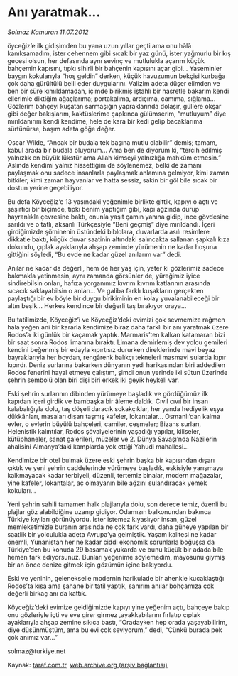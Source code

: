 # Anı yaratmak...

*Solmaz Kamuran 11.07.2012*

<div class="yazi"><p>öyceğiz’e ilk gidişimden bu yana uzun yıllar geçti ama onu hâlâ kanıksamadım, ister cehennem gibi sıcak bir yaz günü, ister yağmurlu bir kış gecesi olsun, her defasında aynı sevinç ve mutlulukla açarım küçük bahçemin kapısını, tıpkı sihirli bir bahçenin kapısını açar gibi... Yaseminler baygın kokularıyla “hoş geldin” derken, küçük havuzumun bekçisi kurbağa çok daha gürültülü belli eder duygularını. Valizim adeta düşer elimden ve ben bir süre kımıldamadan, içimde birikmiş iştahlı bir hasretle bakarım kendi ellerimle diktiğim ağaçlarıma; portakalıma, ardıçıma, çamıma, sığlama... Gözlerim bahçeyi kuşatan sarmaşığın yapraklarında dolaşır, güllere okşar gibi değer bakışlarım, kaktüslerime çapkınca gülümserim, “mutluyum” diye mırıldanırım kendi kendime, hele de kara bir kedi gelip bacaklarıma sürtünürse, başım adeta göğe değer.</p>
<p>Oscar Wilde, “Ancak bir budala tek başına mutlu olabilir” demiş; tamam, kabul arada bir budala oluyorum... Ama ben de diyorum ki, “tercih edilmiş yalnızlık en büyük lükstür ama Allah kimseyi yalnızlığa mahkûm etmesin.” Aslında kendimi yalnız hissettiğim de söylenemez, belki de zamanı paylaşmak onu sadece insanlarla paylaşmak anlamına gelmiyor, kimi zaman bitkiler, kimi zaman hayvanlar ve hatta sessiz, sakin bir göl bile sıcak bir dostun yerine geçebiliyor.</p>
<p>Bu defa Köyceğiz’e 13 yaşındaki yeğenimle birlikte gittik, kapıyı o açtı ve şaşırtıcı bir biçimde, tıpkı benim yaptığım gibi, kapı ağzında durup hayranlıkla çevresine baktı, onunla yaşıt çamın yanına gidip, ince gövdesine sarıldı ve o tatlı, aksanlı Türkçesiyle “Beni geçmiş” diye mırıldandı. İçeri girdiğimizde şöminenin üstündeki biblolara, duvarlarda asılı resimlere dikkatle baktı, küçük duvar saatinin altındaki salıncakta sallanan şapkalı kıza dokundu, çıplak ayaklarıyla ahşap zeminde yürümenin ne kadar hoşuna gittiğini söyledi, “Bu evde ne kadar güzel anılarım var” dedi.</p>
<p>Anılar ne kadar da değerli, hem de her yaş için, yeter ki gözlerimiz sadece bakmakla yetinmesin, aynı zamanda görsünler de, yüreğimiz iyice sindirebilsin onları, hafıza yorganımız kıvrım kıvrım katlarının arasında sıcacık saklayabilsin o anları... Ve galiba farklı kuşakların gerçekten paylaştığı bir ev böyle bir duygu birikiminin en kolay yuvalanabileceği bir altın beşik... Herkes kendince bir değerli taş bırakıyor oraya...</p>
<p>Bu tatilimizde, Köyceğiz’i ve Köyceğiz’deki evimizi çok sevmemize rağmen hala yeğen ani bir kararla kendimize biraz daha farklı bir anı yaratmak üzere Rodos’a iki günlük bir kaçamak yaptık. Marmaris’ten kalkan katamaran bizi bir saat sonra Rodos limanına bıraktı. Limana demirlemiş dev yolcu gemileri kendini beğenmiş bir edayla kıpırtısız dururken direklerinde mavi beyaz bayraklarıyla her boydan, rengârenk balıkçı tekneleri masmavi sularda kıpır kıpırdı. Deniz surlarına bakarken dünyanın yedi harikasından biri addedilen Rodos fenerini hayal etmeye çalıştım, şimdi onun yerinde iki sütun üzerinde şehrin sembolü olan biri dişi biri erkek iki geyik heykeli var.</p>
<p>Eski şehrin surlarının dibinden yürümeye başladık ve gördüğümüz ilk kapıdan içeri girdik ve bambaşka bir âleme daldık. Cıvıl cıvıl bir insan kalabalığıyla dolu, taş döşeli daracık sokakçıklar, her yanda hediyelik eşya dükkânları, masaları dışarı taşmış kafeler, lokantalar... Osmanlı’dan kalma evler, o evlerin büyülü bahçeleri, camiler, çeşmeler; Bizans surları, Helenistik kalıntılar, Rodos şövalyelerinin yaşadığı yapılar, kiliseler, kütüphaneler, sanat galerileri, müzeler ve 2. Dünya Savaşı’nda Nazilerin ahalisini Almanya’daki kamplarda yok ettiği Yahudi mahallesi...</p>
<p>Kendimize bir otel bulmak üzere eski şehrin başka bir kapısından dışarı çıktık ve yeni şehrin caddelerinde yürümeye başladık, eskisiyle yarışmaya kalkmayacak kadar terbiyeli, düzenli, tertemiz binalar, modern mağazalar, yine kafeler, lokantalar, aç olmayanın bile ağzını sulandıracak yemek kokuları...</p>
<p>Yeni şehrin sahili tamamen halk plajlarıyla dolu, son derece temiz, özenli bu plajlar göz alabildiğine uzanıp gidiyor. Odamızın balkonundan bakınca Türkiye kıyıları görünüyordu. İster istemez kıyaslıyor insan, güzel memleketimizle buranın arasında ne çok fark vardı, daha güneye yapılan bir saatlik bir yolculukla adeta Avrupa’ya gelmiştik. Yaşam kalitesi ne kadar önemli, Yunanistan her ne kadar ciddi ekonomik sorunlarla boğuşsa da Türkiye’den bu konuda 29 basamak yukarda ve bunu küçük bir adada bile hemen fark ediyorsunuz. Bunları yeğenime söylemedim, mayosunu giymiş bir an önce denize gitmek için gözümün içine bakıyordu.</p>
<p>Eski ve yeninin, gelenekselle modernin harikulade bir ahenkle kucaklaştığı Rodos’ta kısa ama şahane bir tatil yaptık, sanırım anılar bohçamıza çok değerli birkaç anı da kattık.</p>
<p>Köyceğiz’deki evimize geldiğimizde kapıyı yine yeğenim açtı, bahçeye bakıp onu gözleriyle içti ve eve girer girmez ,ayakkabılarını fırlatıp çıplak ayaklarıyla ahşap zemine sıkıca bastı, “Oradayken hep orada yaşayabilirim, diye düşünmüştüm, ama bu evi çok seviyorum,” dedi, “Çünkü burada pek çok anımız var...”</p>
<p>solmaz@turkiye.net</p>
</div>

Kaynak: [taraf.com.tr](http://www.taraf.com.tr/solmaz-kamuran/makale-ani-yaratmak.htm), [web.archive.org (arşiv bağlantısı)](http://web.archive.org/web/20140203171215/http://www.taraf.com.tr/solmaz-kamuran/makale-ani-yaratmak.htm)
